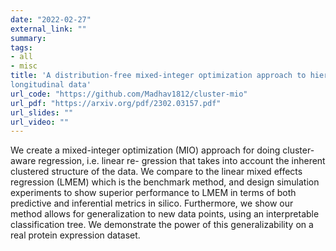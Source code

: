 ```yaml
---
date: "2022-02-27"
external_link: ""
summary: 
tags:
- all
- misc
title: 'A distribution-free mixed-integer optimization approach to hierarchical modelling of clustered and
longitudinal data'
url_code: "https://github.com/Madhav1812/cluster-mio"
url_pdf: "https://arxiv.org/pdf/2302.03157.pdf"
url_slides: ""
url_video: ""
---
```


We create a mixed-integer optimization (MIO) approach for doing cluster-aware regression, i.e. linear re-
gression that takes into account the inherent clustered structure of the data. We compare to the linear mixed
effects regression (LMEM) which is the benchmark method, and design simulation experiments to show
superior performance to LMEM in terms of both predictive and inferential metrics in silico. Furthermore, we
show our method allows for generalization to new data points, using an interpretable classification tree. We
demonstrate the power of this generalizability on a real protein expression dataset.